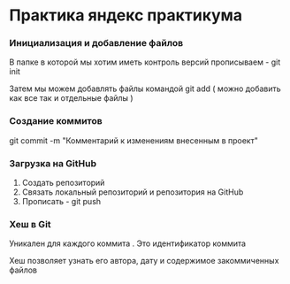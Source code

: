 # Практика яндекс практикума

### Инициализация и добавление файлов 

В папке в которой мы хотим иметь контроль версий прописываем - git init

Затем мы можем добавлять файлы командой git add ( можно добавить как все так и отдельные файлы ) 

### Создание коммитов 

git commit -m "Комментарий к изменениям внесенным в проект"

### Загрузка на GitHub

1. Создать репозиторий 
2. Связать локальный репозиторий и репозитория на GitHub 
3. Прописать - git push

### Хеш в Git

Уникален для каждого коммита . Это идентификатор коммита 

Хеш позволяет узнать его автора, дату и содержимое закоммиченных файлов  
